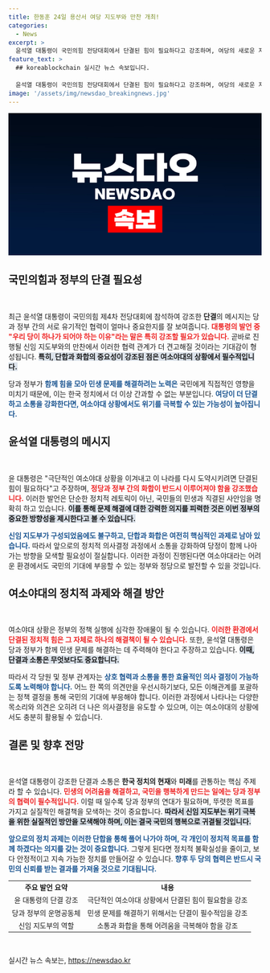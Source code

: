 ```yaml
---
title: 한동훈 24일 용산서 여당 지도부와 만찬 개최!
categories:
  - News
excerpt: >
  윤석열 대통령이 국민의힘 전당대회에서 단결된 힘이 필요하다고 강조하며, 여당의 새로운 지도부와의 만찬 일정을 밝혔습니다. 극단적인 여소야대 속에서 민생 해결과 국가 도약을 위한 당과 정부의 화합이 절실하다는 메시지를 전했습니다.
feature_text: >
  ## koreablockchain 실시간 뉴스 속보입니다.

  윤석열 대통령이 국민의힘 전당대회에서 단결된 힘이 필요하다고 강조하며, 여당의 새로운 지도부와의 만찬 일정을 밝혔습니다. 극단적인 여소야대 속에서 민생 해결과 국가 도약을 위한 당과 정부의 화합이 절실하다는 메시지를 전했습니다.
image: '/assets/img/newsdao_breakingnews.jpg'
---
```


<p><img src="/assets/img/newsdao_breakingnews.jpg" alt="koreablockchain 속보" /></p>

<h2 data-ke-size="size26">국민의힘과 정부의 단결 필요성</h2>

<p data-ke-size="size16">&nbsp;</p>

<p data-ke-size="size16">최근 윤석열 대통령이 국민의힘 제4차 전당대회에 참석하여 강조한 <b>단결</b>의 메시지는 당과 정부 간의 서로 유기적인 협력이 얼마나 중요한지를 잘 보여줍니다. <b><span style="color: #ee2323;">대통령의 발언 중 "우리 당이 하나가 되어야 하는 이유"라는 말은 특히 강조할 필요가 있습니다.</span></b> 곧바로 진행될 신임 지도부와의 만찬에서 이러한 협력 관계가 더 견고해질 것이라는 기대감이 형성됩니다. <b><span style="background-color: #21538527;">특히, 단합과 화합의 중요성이 강조된 점은 여소야대의 상황에서 필수적입니다.</span></b></p>

<p data-ke-size="size16">당과 정부가 <b><span style="color: #1a5490;">함께 힘을 모아 민생 문제를 해결하려는 노력은</span></b> 국민에게 직접적인 영향을 미치기 때문에, 이는 한국 정치에서 더 이상 간과할 수 없는 부분입니다. <b><span style="color: #1a5490;">여당이 더 단결하고 소통을 강화한다면, 여소야대 상황에서도 위기를 극복할 수 있는 가능성이 높아집니다.</span></b></p>

<h2 data-ke-size="size26">윤석열 대통령의 메시지</h2>

<p data-ke-size="size16">&nbsp;</p>

<p data-ke-size="size16">윤 대통령은 "극단적인 여소야대 상황을 이겨내고 이 나라를 다시 도약시키려면 단결된 힘이 필요하다"고 주장하며, <b><span style="color: #ee2323;">정당과 정부 간의 화합이 반드시 이루어져야 함을 강조했습니다.</span></b> 이러한 발언은 단순한 정치적 레토릭이 아닌, 국민들의 민생과 직결된 사안임을 명확히 하고 있습니다. <b><span style="background-color: #21538527;">이를 통해 문제 해결에 대한 강력한 의지를 피력한 것은 이번 정부의 중요한 방향성을 제시한다고 볼 수 있습니다.</span></b></p>

<p data-ke-size="size16"><b><span style="color: #1a5490;">신임 지도부가 구성되었음에도 불구하고, 단합과 화합은 여전히 핵심적인 과제로 남아 있습니다.</span></b> 따라서 앞으로의 정치적 의사결정 과정에서 소통을 강화하여 당정이 함께 나아가는 방향을 모색할 필요성이 절실합니다. 이러한 과정이 진행된다면 여소야대라는 어려운 환경에서도 국민의 기대에 부응할 수 있는 정부와 정당으로 발전할 수 있을 것입니다.</p>

<h2 data-ke-size="size26">여소야대의 정치적 과제와 해결 방안</h2>

<p data-ke-size="size16">&nbsp;</p>

<p data-ke-size="size16">여소야대 상황은 정부의 정책 실행에 심각한 장애물이 될 수 있습니다. <b><span style="color: #ee2323;">이러한 환경에서 단결된 정치적 힘은 그 자체로 하나의 해결책이 될 수 있습니다.</span></b> 또한, 윤석열 대통령은 당과 정부가 함께 민생 문제를 해결하는 데 주력해야 한다고 주장하고 있습니다. <b><span style="background-color: #21538527;">이때, 단결과 소통은 무엇보다도 중요합니다.</span></b></p>

<p data-ke-size="size16">따라서 각 당원 및 정부 관계자는 <b><span style="color: #1a5490;">상호 협력과 소통을 통한 효율적인 의사 결정이 가능하도록 노력해야 합니다.</span></b> 어느 한 쪽의 의견만을 우선시하기보다, 모든 이해관계를 포괄하는 정책 결정을 통해 국민의 기대에 부응해야 합니다. 이러한 과정에서 나타나는 다양한 목소리와 의견은 오히려 더 나은 의사결정을 유도할 수 있으며, 이는 여소야대의 상황에서도 충분히 활용될 수 있습니다.</p>

<h2 data-ke-size="size26">결론 및 향후 전망</h2>

<p data-ke-size="size16">&nbsp;</p>

<p data-ke-size="size16">윤석열 대통령이 강조한 단결과 소통은 <b>한국 정치의 현재</b>와 <b>미래</b>를 관통하는 핵심 주제라 할 수 있습니다. <b><span style="color: #ee2323;">민생의 어려움을 해결하고, 국민을 행복하게 만드는 일에는 당과 정부의 협력이 필수적입니다.</span></b> 이럴 때 일수록 당과 정부의 연대가 필요하며, 뚜렷한 목표를 가지고 실질적인 해결책을 모색하는 것이 중요합니다. <b><span style="background-color: #21538527;">따라서 신임 지도부는 위기 극복을 위한 실질적인 방안을 모색해야 하며, 이는 결국 국민의 행복으로 귀결될 것입니다.</span></b></p>

<p data-ke-size="size16"><b><span style="color: #1a5490;">앞으로의 정치 과제는 이러한 단합을 통해 풀어 나가야 하며, 각 개인이 정치적 목표를 함께 하겠다는 의지를 갖는 것이 중요합니다.</span></b> 그렇게 된다면 정치적 불확실성을 줄이고, 보다 안정적이고 지속 가능한 정치를 만들어갈 수 있습니다. <b><span style="color: #1a5490;">향후 두 당의 협력은 반드시 국민의 신뢰를 받는 결과를 가져올 것으로 기대됩니다.</span></b></p>

<table style="width:100%; border-collapse: collapse;">
<tr>
<td style="text-align: center; height: 17px;"><b>주요 발언 요약</b></td>
<td style="text-align: center; height: 17px;"><b>내용</b></td>
</tr>
<tr>
<td style="text-align: center; height: 17px;">윤 대통령의 단결 강조</td>
<td style="text-align: center; height: 17px;">극단적인 여소야대 상황에서 단결된 힘이 필요함을 강조</td>
</tr>
<tr>
<td style="text-align: center; height: 17px;">당과 정부의 운명공동체</td>
<td style="text-align: center; height: 17px;">민생 문제를 해결하기 위해서는 단결이 필수적임을 강조</td>
</tr>
<tr>
<td style="text-align: center; height: 17px;">신임 지도부의 역할</td>
<td style="text-align: center; height: 17px;">소통과 화합을 통해 어려움을 극복해야 함을 강조</td>
</tr>
</table>

<p data-ke-size="size16">&nbsp;</p>
실시간 뉴스 속보는, <a href="https://newsdao.kr" rel="dofollow">https://newsdao.kr</a>


